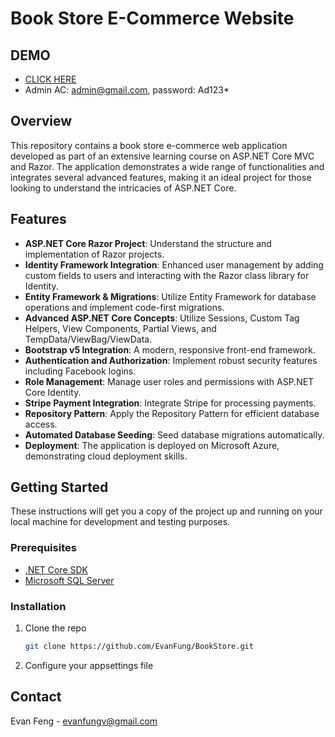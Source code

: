 
# Book Store E-Commerce Website

## DEMO
- [CLICK HERE](https://bookstore-evan.azurewebsites.net)
- Admin AC: admin@gmail.com, password: Ad123*
## Overview
This repository contains a book store e-commerce web application developed as part of an extensive learning course on ASP.NET Core MVC and Razor. The application demonstrates a wide range of functionalities and integrates several advanced features, making it an ideal project for those looking to understand the intricacies of ASP.NET Core.

## Features
- **ASP.NET Core Razor Project**: Understand the structure and implementation of Razor projects.
- **Identity Framework Integration**: Enhanced user management by adding custom fields to users and interacting with the Razor class library for Identity.
- **Entity Framework & Migrations**: Utilize Entity Framework for database operations and implement code-first migrations.
- **Advanced ASP.NET Core Concepts**: Utilize Sessions, Custom Tag Helpers, View Components, Partial Views, and TempData/ViewBag/ViewData.
- **Bootstrap v5 Integration**: A modern, responsive front-end framework.
- **Authentication and Authorization**: Implement robust security features including Facebook logins.
- **Role Management**: Manage user roles and permissions with ASP.NET Core Identity.
- **Stripe Payment Integration**: Integrate Stripe for processing payments.
- **Repository Pattern**: Apply the Repository Pattern for efficient database access.
- **Automated Database Seeding**: Seed database migrations automatically.
- **Deployment**: The application is deployed on Microsoft Azure, demonstrating cloud deployment skills.


## Getting Started
These instructions will get you a copy of the project up and running on your local machine for development and testing purposes.

### Prerequisites
- [.NET Core SDK](https://dotnet.microsoft.com/download)
- [Microsoft SQL Server](https://www.microsoft.com/en-us/sql-server/sql-server-downloads)

### Installation
1. Clone the repo
   ```sh
   git clone https://github.com/EvanFung/BookStore.git
   ```
2. Configure your appsettings file


## Contact
Evan Feng - [evanfungv@gmail.com](mailto:evanfungv@gmail.com)
